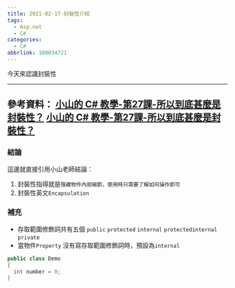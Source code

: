 ```yaml
---
title: 2021-02-17-封裝性介紹
tags:
  - Asp.net
  - C#
categories:
  - C#
abbrlink: 100034721
---
```

今天來認識封裝性
<!-- more -->
---
參考資料：
[小山的 C# 教學-第27課-所以到底甚麼是封裝性？](https://www.youtube.com/watch?v=4F1CkH0lPn4&list=PLbXghSoQcLZtWqTA8q1NsByVpINoROHHe&index=29)
[小山的 C# 教學-第27課-所以到底甚麼是封裝性？](http://slmtsite.blogspot.com/2013/12/c-27.html)
---

### 結論
這邊就直接引用小山老師結論：
1. 封裝性指得就是`隱藏物件內部細節，使用時只需要了解如何操作即可`
2. 封裝性英文`Encapsulation`

### 補充
- 存取範圍修飾詞共有五個 `public` `protected` `internal` `protectedinternal` `private`
- 當物件`Property` 沒有寫存取範圍修飾詞時，預設為`internal`
```C#
public class Demo
{
  int number = 0;
}
```


